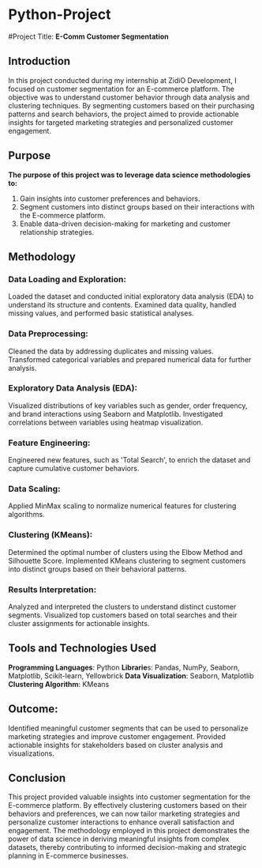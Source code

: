 # Python-Project
#Project Title: **E-Comm Customer Segmentation**

## Introduction 
In this project conducted during my internship at ZidiO Development, I focused on customer segmentation for an E-commerce platform. The objective was to understand customer behavior through data analysis and clustering techniques. By segmenting customers based on their purchasing patterns and search behaviors, the project aimed to provide actionable insights for targeted marketing strategies and personalized customer engagement.

## Purpose
**The purpose of this project was to leverage data science methodologies to:**
1. Gain insights into customer preferences and behaviors.
2. Segment customers into distinct groups based on their interactions with the E-commerce platform.
3. Enable data-driven decision-making for marketing and customer relationship strategies.

## Methodology
### Data Loading and Exploration:
Loaded the dataset and conducted initial exploratory data analysis (EDA) to understand its structure and contents.
Examined data quality, handled missing values, and performed basic statistical analyses.

### Data Preprocessing:
Cleaned the data by addressing duplicates and missing values.
Transformed categorical variables and prepared numerical data for further analysis.

### Exploratory Data Analysis (EDA):
Visualized distributions of key variables such as gender, order frequency, and brand interactions using Seaborn and Matplotlib.
Investigated correlations between variables using heatmap visualization.

### Feature Engineering:
Engineered new features, such as 'Total Search', to enrich the dataset and capture cumulative customer behaviors.

### Data Scaling:
Applied MinMax scaling to normalize numerical features for clustering algorithms.

### Clustering (KMeans):
Determined the optimal number of clusters using the Elbow Method and Silhouette Score.
Implemented KMeans clustering to segment customers into distinct groups based on their behavioral patterns.

### Results Interpretation:
Analyzed and interpreted the clusters to understand distinct customer segments.
Visualized top customers based on total searches and their cluster assignments for actionable insights.

## Tools and Technologies Used
**Programming Languages**: Python
**Librarie**s: Pandas, NumPy, Seaborn, Matplotlib, Scikit-learn, Yellowbrick
**Data Visualization**: Seaborn, Matplotlib
**Clustering Algorithm**: KMeans

## Outcome:
Identified meaningful customer segments that can be used to personalize marketing strategies and improve customer engagement.
Provided actionable insights for stakeholders based on cluster analysis and visualizations.

## Conclusion
This project provided valuable insights into customer segmentation for the E-commerce platform. By effectively clustering customers based on their behaviors and preferences, we can now tailor marketing strategies and personalize customer interactions to enhance overall satisfaction and engagement. The methodology employed in this project demonstrates the power of data science in deriving meaningful insights from complex datasets, thereby contributing to informed decision-making and strategic planning in E-commerce businesses.

